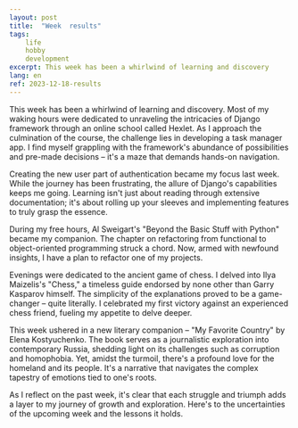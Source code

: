 ```yaml
---
layout: post
title:  "Week  results"
tags: 
    life
    hobby  
    development 
excerpt: This week has been a whirlwind of learning and discovery
lang: en
ref: 2023-12-18-results
---
```

This week has been a whirlwind of learning and discovery. Most of my waking hours were dedicated to unraveling the intricacies of Django framework through an online school called Hexlet. As I approach the culmination of the course, the challenge lies in developing a task manager app. I find myself grappling with the framework's abundance of possibilities and pre-made decisions – it's a maze that demands hands-on navigation.

Creating the new user part of authentication became my focus last week. While the journey has been frustrating, the allure of Django's capabilities keeps me going. Learning isn't just about reading through extensive documentation; it's about rolling up your sleeves and implementing features to truly grasp the essence.

During my free hours, Al Sweigart's "Beyond the Basic Stuff with Python" became my companion. The chapter on refactoring from functional to object-oriented programming struck a chord. Now, armed with newfound insights, I have a plan to refactor one of my projects.

Evenings were dedicated to the ancient game of chess. I delved into Ilya Maizelis's "Chess," a timeless guide endorsed by none other than Garry Kasparov himself. The simplicity of the explanations proved to be a game-changer – quite literally. I celebrated my first victory against an experienced chess friend, fueling my appetite to delve deeper.

This week ushered in a new literary companion – "My Favorite Country" by Elena Kostyuchenko. The book serves as a journalistic exploration into contemporary Russia, shedding light on its challenges such as corruption and homophobia. Yet, amidst the turmoil, there's a profound love for the homeland and its people. It's a narrative that navigates the complex tapestry of emotions tied to one's roots.

As I reflect on the past week, it's clear that each struggle and triumph adds a layer to my journey of growth and exploration. Here's to the uncertainties of the upcoming week and the lessons it holds.
